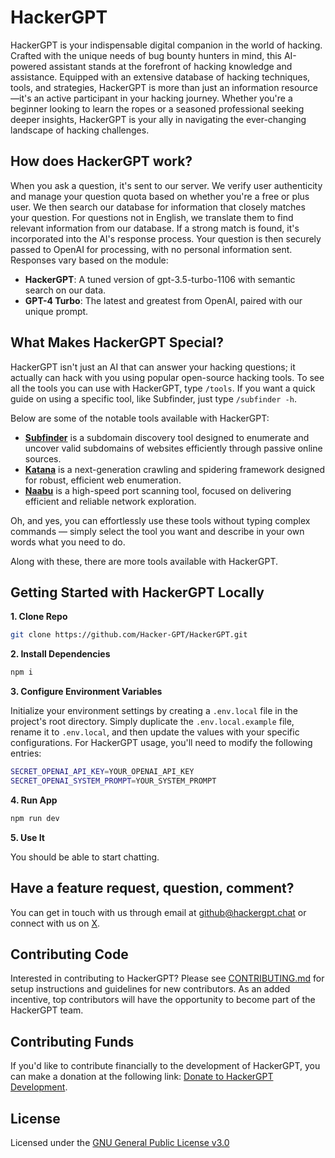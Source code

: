 # HackerGPT

HackerGPT is your indispensable digital companion in the world of hacking. Crafted with the unique needs of bug bounty hunters in mind, this AI-powered assistant stands at the forefront of hacking knowledge and assistance. Equipped with an extensive database of hacking techniques, tools, and strategies, HackerGPT is more than just an information resource—it's an active participant in your hacking journey. Whether you're a beginner looking to learn the ropes or a seasoned professional seeking deeper insights, HackerGPT is your ally in navigating the ever-changing landscape of hacking challenges.

## How does HackerGPT work?

When you ask a question, it's sent to our server. We verify user authenticity and manage your question quota based on whether you're a free or plus user. We then search our database for information that closely matches your question. For questions not in English, we translate them to find relevant information from our database. If a strong match is found, it's incorporated into the AI's response process. Your question is then securely passed to OpenAI for processing, with no personal information sent. Responses vary based on the module:

- **HackerGPT**: A tuned version of gpt-3.5-turbo-1106 with semantic search on our data.
- **GPT-4 Turbo**: The latest and greatest from OpenAI, paired with our unique prompt.

## What Makes HackerGPT Special?

HackerGPT isn't just an AI that can answer your hacking questions; it actually can hack with you using popular open-source hacking tools. To see all the tools you can use with HackerGPT, type `/tools`. If you want a quick guide on using a specific tool, like Subfinder, just type `/subfinder -h`.

Below are some of the notable tools available with HackerGPT:

- **[Subfinder](https://github.com/projectdiscovery/subfinder)** is a subdomain discovery tool designed to enumerate and uncover valid subdomains of websites efficiently through passive online sources.
- **[Katana](https://github.com/projectdiscovery/katana)** is a next-generation crawling and spidering framework designed for robust, efficient web enumeration.
- **[Naabu](https://github.com/projectdiscovery/naabu)** is a high-speed port scanning tool, focused on delivering efficient and reliable network exploration.

Oh, and yes, you can effortlessly use these tools without typing complex commands — simply select the tool you want and describe in your own words what you need to do.

Along with these, there are more tools available with HackerGPT.

## Getting Started with HackerGPT Locally

**1. Clone Repo**

```bash
git clone https://github.com/Hacker-GPT/HackerGPT.git
```

**2. Install Dependencies**

```bash
npm i
```

**3. Configure Environment Variables**

Initialize your environment settings by creating a `.env.local` file in the project's root directory. Simply duplicate the `.env.local.example` file, rename it to `.env.local`, and then update the values with your specific configurations. For HackerGPT usage, you'll need to modify the following entries:

```bash
SECRET_OPENAI_API_KEY=YOUR_OPENAI_API_KEY
SECRET_OPENAI_SYSTEM_PROMPT=YOUR_SYSTEM_PROMPT
```

**4. Run App**

```bash
npm run dev
```

**5. Use It**

You should be able to start chatting.

## Have a feature request, question, comment?

You can get in touch with us through email at [github@hackergpt.chat](mailto:github@hackergpt.chat) or connect with us on [X](https://twitter.com/thehackergpt).

## Contributing Code

Interested in contributing to HackerGPT? Please see [CONTRIBUTING.md](https://github.com/Hacker-GPT/HackerGPT/blob/main/CONTRIBUTING.md) for setup instructions and guidelines for new contributors. As an added incentive, top contributors will have the opportunity to become part of the HackerGPT team.

## Contributing Funds

If you'd like to contribute financially to the development of HackerGPT, you can make a donation at the following link: [Donate to HackerGPT Development](https://donate.stripe.com/9AQeWn6UScl6dlm5ks).

## License

Licensed under the [GNU General Public License v3.0](https://github.com/Hacker-GPT/HackerGPT/blob/main/LICENSE)
